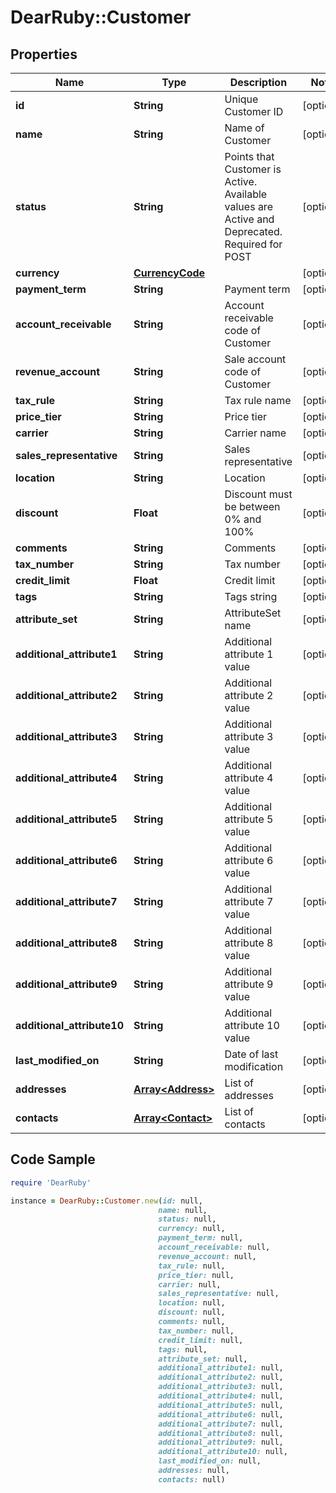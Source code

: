 # DearRuby::Customer

## Properties

Name | Type | Description | Notes
------------ | ------------- | ------------- | -------------
**id** | **String** | Unique Customer ID | [optional] 
**name** | **String** | Name of Customer | [optional] 
**status** | **String** | Points that Customer is Active. Available values are Active and Deprecated. Required for POST | [optional] 
**currency** | [**CurrencyCode**](CurrencyCode.md) |  | [optional] 
**payment_term** | **String** | Payment term | [optional] 
**account_receivable** | **String** | Account receivable code of Customer | [optional] 
**revenue_account** | **String** | Sale account code of Customer | [optional] 
**tax_rule** | **String** | Tax rule name | [optional] 
**price_tier** | **String** | Price tier | [optional] 
**carrier** | **String** | Carrier name | [optional] 
**sales_representative** | **String** | Sales representative | [optional] 
**location** | **String** | Location | [optional] 
**discount** | **Float** | Discount must be between 0% and 100% | [optional] 
**comments** | **String** | Comments | [optional] 
**tax_number** | **String** | Tax number | [optional] 
**credit_limit** | **Float** | Credit limit | [optional] 
**tags** | **String** | Tags string | [optional] 
**attribute_set** | **String** | AttributeSet name | [optional] 
**additional_attribute1** | **String** | Additional attribute 1 value | [optional] 
**additional_attribute2** | **String** | Additional attribute 2 value | [optional] 
**additional_attribute3** | **String** | Additional attribute 3 value | [optional] 
**additional_attribute4** | **String** | Additional attribute 4 value | [optional] 
**additional_attribute5** | **String** | Additional attribute 5 value | [optional] 
**additional_attribute6** | **String** | Additional attribute 6 value | [optional] 
**additional_attribute7** | **String** | Additional attribute 7 value | [optional] 
**additional_attribute8** | **String** | Additional attribute 8 value | [optional] 
**additional_attribute9** | **String** | Additional attribute 9 value | [optional] 
**additional_attribute10** | **String** | Additional attribute 10 value | [optional] 
**last_modified_on** | **String** | Date of last modification | [optional] 
**addresses** | [**Array&lt;Address&gt;**](Address.md) | List of addresses | [optional] 
**contacts** | [**Array&lt;Contact&gt;**](Contact.md) | List of contacts | [optional] 

## Code Sample

```ruby
require 'DearRuby'

instance = DearRuby::Customer.new(id: null,
                                 name: null,
                                 status: null,
                                 currency: null,
                                 payment_term: null,
                                 account_receivable: null,
                                 revenue_account: null,
                                 tax_rule: null,
                                 price_tier: null,
                                 carrier: null,
                                 sales_representative: null,
                                 location: null,
                                 discount: null,
                                 comments: null,
                                 tax_number: null,
                                 credit_limit: null,
                                 tags: null,
                                 attribute_set: null,
                                 additional_attribute1: null,
                                 additional_attribute2: null,
                                 additional_attribute3: null,
                                 additional_attribute4: null,
                                 additional_attribute5: null,
                                 additional_attribute6: null,
                                 additional_attribute7: null,
                                 additional_attribute8: null,
                                 additional_attribute9: null,
                                 additional_attribute10: null,
                                 last_modified_on: null,
                                 addresses: null,
                                 contacts: null)
```



